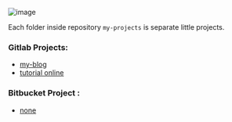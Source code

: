 ![image](cute_girl.png)

Each folder inside repository `my-projects` is separate little projects.

### Gitlab Projects:
* [my-blog](https://gitlab.com/Schedule93/my-blog)
* [tutorial online](https://gitlab.com/Schedule93/tutorial-online)

### Bitbucket Project :
* [none](#)
